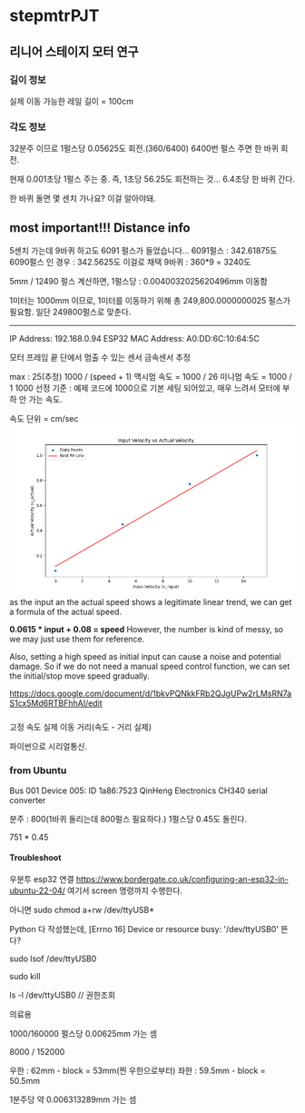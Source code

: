 # stepmtrPJT



## 리니어 스테이지 모터 연구

### 길이 정보
실제 이동 가능한 레일 길이 = 100cm

### 각도 정보
32분주 이므로 1펄스당 0.05625도 회전.(360/6400)
6400번 펄스 주면 한 바퀴 회전. 

현재 0.001초당 1펄스 주는 중. 즉, 1초당 56.25도 회전하는 것... 
6.4초당 한 바퀴 간다. 

한 바퀴 돌면 몇 센치 가나요? 이걸 알아야돼.


## most important!!! Distance info
5센치 가는데 9바퀴 하고도 6091 펄스가 들었습니다...
6091펄스 : 342.61875도
6090펄스 인 경우 : 342.5625도 이걸로 채택
9바퀴 : 360*9 = 3240도

5mm / 12490 펄스 계산하면,
1펄스당 : 0.0040032025620496mm 이동함

1미터는 1000mm 이므로, 1미터를 이동하기 위해 총 249,800.0000000025 펄스가 필요함. 일단 249800펄스로 맞춘다. 

---

IP Address: 192.168.0.94
ESP32 MAC Address: A0:DD:6C:10:64:5C


모터 프레임 끝 단에서 멈출 수 있는 센서
금속센서 추정

max : 25(추정)
1000 / (speed + 1)
맥시멈 속도 = 1000 / 26
미니멈 속도 = 1000 / 1
1000 선정 기준 : 예제 코드에 1000으로 기본 세팅 되어있고, 매우 느려서 모터에 부하 안 가는 속도.

속도 단위 = cm/sec
![figure](speedfigure.png)
as the input an the actual speed shows a legitimate linear trend, we can get a formula of the actual speed.

**0.0615 * input + 0.08 = speed**
However, the number is kind of messy, so we may just use them for reference.

Also, setting a high speed as initial input can cause a noise and potential damage. 
So if we do not need a manual speed control function, we can set the initial/stop move speed gradually.


https://docs.google.com/document/d/1bkvPQNkkFRb2QJgUPw2rLMsRN7aS1cx5Md6RTBFhhAI/edit



###



고정 속도
실제 이동 거리(속도 - 거리 실제)



파이썬으로 시리얼통신.



### from Ubuntu
Bus 001 Device 005: ID 1a86:7523 QinHeng Electronics CH340 serial converter

분주 : 800(1바퀴 돌리는데 800펄스 필요하다.)
1펄스당 0.45도 돌린다. 


751 * 0.45


#### Troubleshoot
우분투 esp32 연결
https://www.bordergate.co.uk/configuring-an-esp32-in-ubuntu-22-04/
여기서 screen 명령까지 수행한다.

아니면 sudo chmod a+rw /dev/ttyUSB*

Python 다 작성했는데, [Errno 16] Device or resource busy: '/dev/ttyUSB0' 뜬다?

sudo lsof /dev/ttyUSB0

sudo kill <PID>

ls -l /dev/ttyUSB0 // 권한조회




의료용

1000/160000
펄스당 0.00625mm 가는 셈

8000 / 152000

우한 : 62mm - block = 53mm(찐 우한으로부터)
좌한 : 59.5mm - block = 50.5mm

1분주당 약 0.006313289mm 가는 셈